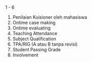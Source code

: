 
1 - 6
1. Penilaian Kuisioner oleh mahasiswa
2. Ontime case making
3. Ontime evaluating
4. Teaching Attendance
5. Subject Qualification
6. TPA/RIG (A atau B tanpa revisi)
7. Student Passing Grade 
8. Involvement 